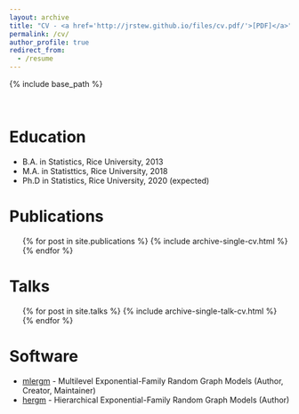 ```yaml
---
layout: archive
title: "CV - <a href='http://jrstew.github.io/files/cv.pdf/'>[PDF]</a>"
permalink: /cv/
author_profile: true
redirect_from:
  - /resume
---
```


{% include base_path %}

<br>

Education
======
* B.A. in Statistics, Rice University, 2013
* M.A. in Statisttics, Rice University, 2018
* Ph.D in Statistics, Rice University, 2020 (expected)

Publications
======
  <ul>{% for post in site.publications %}
    {% include archive-single-cv.html %}
  {% endfor %}</ul>
  
Talks
======
  <ul>{% for post in site.talks %}
    {% include archive-single-talk-cv.html %}
  {% endfor %}</ul>
  
Software 
======
<ul>
  <li><a href="https://cran.r-project.org/package=mlergm">mlergm</a> - Multilevel Exponential-Family Random Graph Models (Author, Creator, Maintainer)</li>
  <li><a href="https://cran.r-project.org/package=hergm">hergm</a> - Hierarchical Exponential-Family Random Graph Models (Author)</li>
</ul>

 
